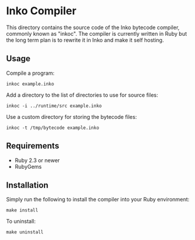 # Inko Compiler

This directory contains the source code of the Inko bytecode compiler, commonly
known as "inkoc". The compiler is currently written in Ruby but the long term
plan is to rewrite it in Inko and make it self hosting.

## Usage

Compile a program:

    inkoc example.inko

Add a directory to the list of directories to use for source files:

    inkoc -i ../runtime/src example.inko

Use a custom directory for storing the bytecode files:

    inkoc -t /tmp/bytecode example.inko

## Requirements

* Ruby 2.3 or newer
* RubyGems

## Installation

Simply run the following to install the compiler into your Ruby environment:

    make install

To uninstall:

    make uninstall
